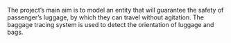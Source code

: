 The project’s main aim is to model an entity that will guarantee the safety of passenger’s luggage, by which they can travel without agitation. The baggage tracing system is used to detect the orientation of luggage and bags. 